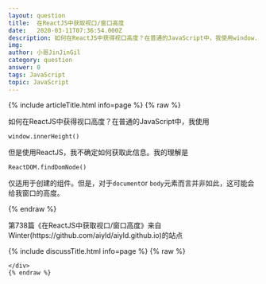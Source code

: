```yaml
---
layout: question
title:  在ReactJS中获取视口/窗口高度
date:   2020-03-11T07:36:54.000Z
description: 如何在ReactJS中获得视口高度？在普通的JavaScript中，我使用window.innerHeight()但是使用ReactJS，我不确...
img: 
author: 小哥JinJinGil
category: question
answer: 0
tags: JavaScript
topic: JavaScript
---
```

<div class="article-root">
  <div class="article">
    {% include articleTitle.html info=page %}
    {% raw %}
    <div class="article-content"><p><font style="vertical-align: inherit;"><font style="vertical-align: inherit;">如何在ReactJS中获得视口高度？</font><font style="vertical-align: inherit;">在普通的JavaScript中，我使用</font></font></p>

<pre><code>window.innerHeight()
</code></pre>

<p><font style="vertical-align: inherit;"><font style="vertical-align: inherit;">但是使用ReactJS，我不确定如何获取此信息。</font><font style="vertical-align: inherit;">我的理解是</font></font></p>

<pre><code>ReactDOM.findDomNode()
</code></pre>

<p><font style="vertical-align: inherit;"><font style="vertical-align: inherit;">仅适用于创建的组件。</font><font style="vertical-align: inherit;">但是，对于</font></font><code>document</code><font style="vertical-align: inherit;"><font style="vertical-align: inherit;">or </font></font><code>body</code><font style="vertical-align: inherit;"><font style="vertical-align: inherit;">元素而言</font><font style="vertical-align: inherit;">并非如此</font><font style="vertical-align: inherit;">，这可能会给我窗口的高度。</font></font></p></div>
    {% endraw %}
  </div>
  <p class="winter_mark">第738篇《在ReactJS中获取视口/窗口高度》来自Winter(https://github.com/aiyld/aiyld.github.io)的站点</p>
  <div class="discuss-wrapper">
    {% include discussTitle.html info=page %}
    {% raw %}
    <div class="discuss-list">
    
    </div>
    {% endraw %}
  </div>
<div>
